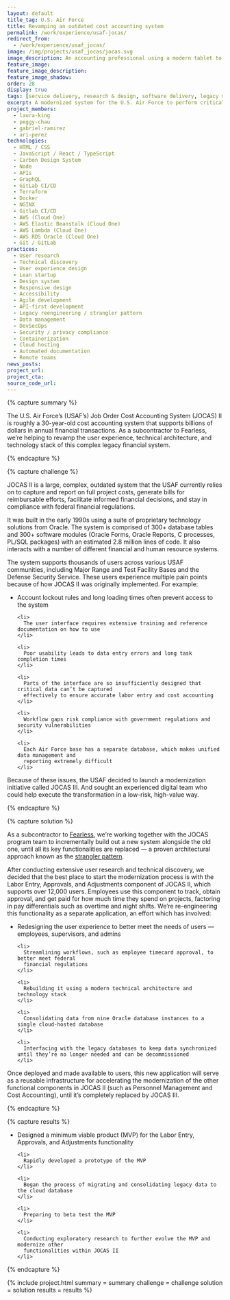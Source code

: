 ```yaml
---
layout: default
title_tag: U.S. Air Force
title: Revamping an outdated cost accounting system
permalink: /work/experience/usaf-jocas/
redirect_from:
  - /work/experience/usaf_jocas/
image: /img/projects/usaf_jocas/jocas.svg
image_description: An accounting professional using a modern tablet to perform accounting functions, with an old desktop system in the background.
feature_image:
feature_image_description:
feature_image_shadow:
order: 28
display: true
tags: [service delivery, research & design, software delivery, legacy modernization, devops, cloud & platforms, data & analytics, apis, security & privacy, defense, air force, laura king, peggy chau, gabriel ramirez, ari perez]
excerpt: A modernized system for the U.S. Air Force to perform critical cost accounting functions.
project_members:
  - laura-king
  - peggy-chau
  - gabriel-ramirez
  - ari-perez
technologies:
  - HTML / CSS
  - JavaScript / React / TypeScript
  - Carbon Design System
  - Node
  - APIs
  - GraphQL
  - GitLab CI/CD
  - Terraform
  - Docker
  - NGINX
  - Gitlab CI/CD
  - AWS (Cloud One)
  - AWS Elastic Beanstalk (Cloud One)
  - AWS Lambda (Cloud One)
  - AWS RDS Oracle (Cloud One)
  - Git / GitLab
practices:
  - User research
  - Technical discovery
  - User experience design
  - Lean startup
  - Design system
  - Responsive design
  - Accessibility
  - Agile development
  - API-first development
  - Legacy reengineering / strangler pattern
  - Data management
  - DevSecOps
  - Security / privacy compliance
  - Containerization
  - Cloud hosting
  - Automated documentation
  - Remote teams
news_posts:
project_url:
project_cta:
source_code_url:
---
```


{% capture summary %}
  <p>
    The U.S. Air Force’s (USAF’s) Job Order Cost Accounting System (JOCAS) II is
    roughly a 30-year-old cost accounting system that supports billions of dollars
    in annual financial transactions. As a subcontractor to Fearless, we’re helping
    to revamp the user experience, technical architecture, and technology stack of
    this complex legacy financial system.
  </p>
{% endcapture %}

{% capture challenge %}
  <p>
    JOCAS II is a large, complex, outdated system that the USAF currently relies on to
    capture and report on full project costs, generate bills for reimbursable efforts,
    facilitate informed financial decisions, and stay in compliance with federal
    financial regulations.
  </p>

  <p>
    It was built in the early 1990s using a suite of proprietary technology solutions from Oracle.
    The system is comprised of 300+ database tables and 300+ software modules (Oracle Forms,
    Oracle Reports, C processes, PL/SQL packages) with an estimated 2.8 million lines of code.
    It also interacts with a number of different financial and human resource systems.
  </p>

  <p>
    The system supports thousands of users across various USAF communities, including Major
    Range and Test Facility Bases and the Defense Security Service. These users experience
    multiple pain points because of how JOCAS II was originally implemented. For example:
  </p>

  <ul>
    <li>
      Account lockout rules and long loading times often prevent access to the system
    </li>

    <li>
      The user interface requires extensive training and reference documentation on how to use
    </li>

    <li>
      Poor usability leads to data entry errors and long task completion times
    </li>

    <li>
      Parts of the interface are so insufficiently designed that critical data can’t be captured
      effectively to ensure accurate labor entry and cost accounting
    </li>

    <li>
      Workflow gaps risk compliance with government regulations and security vulnerabilities
    </li>

    <li>
      Each Air Force base has a separate database, which makes unified data management and
      reporting extremely difficult
    </li>
  </ul>

  <p>
    Because of these issues, the USAF decided to launch a modernization initiative called
    JOCAS III. And sought an experienced digital team who could help execute the transformation
    in a low-risk, high-value way.
  </p>
{% endcapture %}

{% capture solution %}
  <p>
    As a subcontractor to <a href="https://fearless.tech/">Fearless</a>, we’re working together
    with the JOCAS program team to incrementally build out a new system alongside the old one,
    until all its key functionalities are replaced — a proven architectural approach known
    as the <a href="https://martinfowler.com/bliki/StranglerFigApplication.html">strangler pattern</a>.
  </p>

  <p>
    After conducting extensive user research and technical discovery, we decided that
    the best place to start the modernization process is with the Labor Entry, Approvals,
    and Adjustments component of JOCAS II, which supports over 12,000 users. Employees
    use this component to track, obtain approval, and get paid for how much time they
    spend on projects, factoring in pay differentials such as overtime and night shifts.
    We’re re-engineering this functionality as a separate application, an effort which
    has involved:
  </p>

  <ul>
    <li>
      Redesigning the user experience to better meet the needs of users — employees,
      supervisors, and admins
    </li>

    <li>
      Streamlining workflows, such as employee timecard approval, to better meet federal
      financial regulations
    </li>

    <li>
      Rebuilding it using a modern technical architecture and technology stack
    </li>

    <li>
      Consolidating data from nine Oracle database instances to a single cloud-hosted database
    </li>

    <li>
      Interfacing with the legacy databases to keep data synchronized until they’re no longer needed and can be decommissioned
    </li>
  </ul>

  <p>
    Once deployed and made available to users, this new application will serve as a
    reusable infrastructure for accelerating the modernization of the other functional
    components in JOCAS II (such as Personnel Management and Cost Accounting), until it’s
    completely replaced by JOCAS III.
  </p>
{% endcapture %}

{% capture results %}
  <ul>
    <li>
      Designed a minimum viable product (MVP) for the Labor Entry, Approvals, and
      Adjustments functionality
    </li>

    <li>
      Rapidly developed a prototype of the MVP
    </li>

    <li>
      Began the process of migrating and consolidating legacy data to the cloud database
    </li>

    <li>
      Preparing to beta test the MVP
    </li>

    <li>
      Conducting exploratory research to further evolve the MVP and modernize other
      functionalities within JOCAS II
    </li>
  </ul>
{% endcapture %}

{% include project.html
  summary = summary
  challenge = challenge
  solution = solution
  results = results
%}
